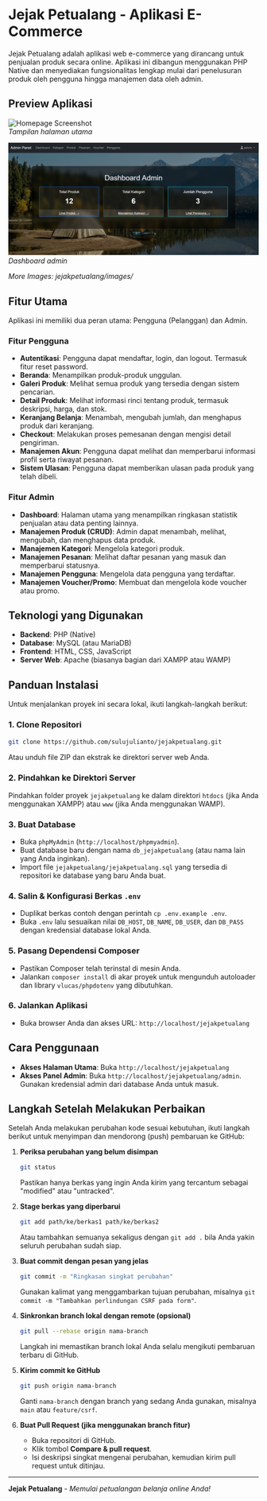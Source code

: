 # Jejak Petualang - Aplikasi E-Commerce

Jejak Petualang adalah aplikasi web e-commerce yang dirancang untuk penjualan produk secara online. Aplikasi ini dibangun menggunakan PHP Native dan menyediakan fungsionalitas lengkap mulai dari penelusuran produk oleh pengguna hingga manajemen data oleh admin.

## Preview Aplikasi

![Homepage Screenshot](jejakpetualang/images/homepage.png)  
*Tampilan halaman utama*

![Admin Dashboard](jejakpetualang/images/admin-dashboard.png)  
*Dashboard admin*

*More Images: jejakpetualang/images/*

## Fitur Utama

Aplikasi ini memiliki dua peran utama: Pengguna (Pelanggan) dan Admin.

### Fitur Pengguna

- **Autentikasi**: Pengguna dapat mendaftar, login, dan logout. Termasuk fitur reset password.
- **Beranda**: Menampilkan produk-produk unggulan.
- **Galeri Produk**: Melihat semua produk yang tersedia dengan sistem pencarian.
- **Detail Produk**: Melihat informasi rinci tentang produk, termasuk deskripsi, harga, dan stok.
- **Keranjang Belanja**: Menambah, mengubah jumlah, dan menghapus produk dari keranjang.
- **Checkout**: Melakukan proses pemesanan dengan mengisi detail pengiriman.
- **Manajemen Akun**: Pengguna dapat melihat dan memperbarui informasi profil serta riwayat pesanan.
- **Sistem Ulasan**: Pengguna dapat memberikan ulasan pada produk yang telah dibeli.

### Fitur Admin

- **Dashboard**: Halaman utama yang menampilkan ringkasan statistik penjualan atau data penting lainnya.
- **Manajemen Produk (CRUD)**: Admin dapat menambah, melihat, mengubah, dan menghapus data produk.
- **Manajemen Kategori**: Mengelola kategori produk.
- **Manajemen Pesanan**: Melihat daftar pesanan yang masuk dan memperbarui statusnya.
- **Manajemen Pengguna**: Mengelola data pengguna yang terdaftar.
- **Manajemen Voucher/Promo**: Membuat dan mengelola kode voucher atau promo.

## Teknologi yang Digunakan

- **Backend**: PHP (Native)
- **Database**: MySQL (atau MariaDB)
- **Frontend**: HTML, CSS, JavaScript
- **Server Web**: Apache (biasanya bagian dari XAMPP atau WAMP)

## Panduan Instalasi

Untuk menjalankan proyek ini secara lokal, ikuti langkah-langkah berikut:

### 1. Clone Repositori

```bash
git clone https://github.com/sulujulianto/jejakpetualang.git
```

Atau unduh file ZIP dan ekstrak ke direktori server web Anda.

### 2. Pindahkan ke Direktori Server

Pindahkan folder proyek `jejakpetualang` ke dalam direktori `htdocs` (jika Anda menggunakan XAMPP) atau `www` (jika Anda menggunakan WAMP).

### 3. Buat Database

- Buka `phpMyAdmin` (`http://localhost/phpmyadmin`).
- Buat database baru dengan nama `db_jejakpetualang` (atau nama lain yang Anda inginkan).
- Import file `jejakpetualang/jejakpetualang.sql` yang tersedia di repositori ke database yang baru Anda buat.

### 4. Salin & Konfigurasi Berkas `.env`

- Duplikat berkas contoh dengan perintah `cp .env.example .env`.
- Buka `.env` lalu sesuaikan nilai `DB_HOST`, `DB_NAME`, `DB_USER`, dan `DB_PASS` dengan kredensial database lokal Anda.

### 5. Pasang Dependensi Composer

- Pastikan Composer telah terinstal di mesin Anda.
- Jalankan `composer install` di akar proyek untuk mengunduh autoloader dan library `vlucas/phpdotenv` yang dibutuhkan.

### 6. Jalankan Aplikasi

- Buka browser Anda dan akses URL: `http://localhost/jejakpetualang`


## Cara Penggunaan

- **Akses Halaman Utama**: Buka `http://localhost/jejakpetualang`
- **Akses Panel Admin**: Buka `http://localhost/jejakpetualang/admin`. Gunakan kredensial admin dari database Anda untuk masuk.

## Langkah Setelah Melakukan Perbaikan

Setelah Anda melakukan perubahan kode sesuai kebutuhan, ikuti langkah berikut untuk menyimpan dan mendorong (push) pembaruan ke GitHub:

1. **Periksa perubahan yang belum disimpan**
   ```bash
   git status
   ```
   Pastikan hanya berkas yang ingin Anda kirim yang tercantum sebagai "modified" atau "untracked".

2. **Stage berkas yang diperbarui**
   ```bash
   git add path/ke/berkas1 path/ke/berkas2
   ```
   Atau tambahkan semuanya sekaligus dengan `git add .` bila Anda yakin seluruh perubahan sudah siap.

3. **Buat commit dengan pesan yang jelas**
   ```bash
   git commit -m "Ringkasan singkat perubahan"
   ```
   Gunakan kalimat yang menggambarkan tujuan perubahan, misalnya `git commit -m "Tambahkan perlindungan CSRF pada form"`.

4. **Sinkronkan branch lokal dengan remote (opsional)**
   ```bash
   git pull --rebase origin nama-branch
   ```
   Langkah ini memastikan branch lokal Anda selalu mengikuti pembaruan terbaru di GitHub.

5. **Kirim commit ke GitHub**
   ```bash
   git push origin nama-branch
   ```
   Ganti `nama-branch` dengan branch yang sedang Anda gunakan, misalnya `main` atau `feature/csrf`.

6. **Buat Pull Request (jika menggunakan branch fitur)**
   - Buka repositori di GitHub.
   - Klik tombol **Compare & pull request**.
   - Isi deskripsi singkat mengenai perubahan, kemudian kirim pull request untuk ditinjau.

---

**Jejak Petualang** - *Memulai petualangan belanja online Anda!*

